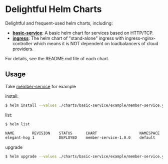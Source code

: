 # Delightful Helm Charts

Delightful and frequent-used helm charts, including:

- [**basic-service**](charts/basic-service): A basic helm chart for services based on HTTP/TCP.
- [**ingress**](charts/ingress): The helm chart of "stand-alone" ingress with ingress-nginx-controller which means it is NOT dependent on loadbalancers of cloud providers.

For details, see the README.md file of each chart.

## Usage

Take [member-service](charts/example/member-service.yaml) for example

install:

```sh
$ helm install --values ./charts/basic-service/example/member-service.yaml ./charts/basic-service
```

list:

```sh
$ helm list

NAME       	REVISION	STATUS  	CHART               	NAMESPACE
elegant-hog	1       	DEPLOYED	member-service-1.0.0	default
```

upgrade

```sh
$ helm upgrade --values ./charts/basic-service/example/member-service.yaml elegant-hog ./charts/basic-service
```

